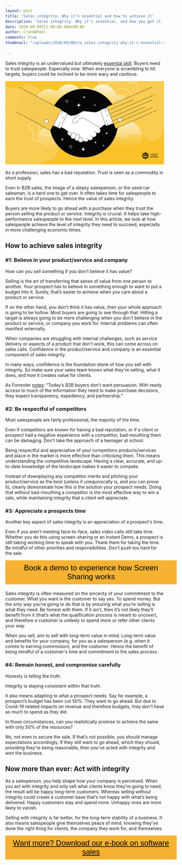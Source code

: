 ```yaml
---
layout: post
title: 'Sales integrity: Why it’s essential and how to achieve it'
description: 'Sales integrity: Why it’s essential, and how you get it '
date: 2020-09-09T21:00:00.000+00:00
author: CrankWheel
comments: true
thumbnail: "/uploads/2020/09/09/cw_sales-integrity-why-it-s-essential-and-how-to-achieve-it.jpg"

---
```

Sales integrity is an undervalued but ultimately [essential skill](https://crankwheel.com/the-top-9-insurance-selling-skills-you-need-to-know/). Buyers need to trust salespeople. Especially now. When everyone is scrambling to hit targets, buyers could be inclined to be more wary and cautious.

![](/uploads/2020/09/09/cw_sales-integrity-why-it-s-essential-and-how-to-achieve-it.jpg)

As a profession, sales has a bad reputation. Trust is seen as a commodity in short supply.

Even in B2B sales, the image of a sleazy salesperson, or the used car salesman, is a hard one to get over. It often takes time for salespeople to earn the trust of prospects. Hence the value of sales integrity.

Buyers are more likely to go ahead with a purchase when they trust the person selling the product or service. Integrity is crucial. It helps take high-performance salespeople to the next level. In this article, we look at how salespeople achieve the level of integrity they need to succeed, especially in more challenging economic times.

## How to achieve sales integrity

### #1: Believe in your product/service and company

How can you sell something if you don't believe it has value?

Selling is the art of transferring that sense of value from one person to another. Your prospect has to believe in something enough to want to put a budget into it. Surely, that’s easier to achieve when you care about a product or service.

If on the other hand, you don't think it has value, then your whole approach is going to be hollow. Most buyers are going to see through that. Hitting a target is always going to be more challenging when you don't believe in the product or service, or company you work for. Internal problems can often manifest externally.

When companies are struggling with internal challenges, such as service delivery or aspects of a product that don't work, this can come across on sales calls. Confidence in the product/service and company is an essential component of sales integrity.

In many ways, confidence is the foundation stone of how you sell with integrity. So make sure your sales team knows what they're selling, what it does, and how it creates value for clients.

As Forrester [notes](https://go.forrester.com/winning-b2b-marketing-strategies/?utm_source=linkedin&utm_medium=ppc&utm_campaign=b2bm20&li_fat_id=bbb65809-fc77-412e-b0cd-7e061cdab96c): “Today’s B2B buyers don’t want persuasion. With ready access to much of the information they need to make purchase decisions, they expect transparency, expediency, and partnership.”

### #2: Be respectful of competitors

Most salespeople are fairly professional, the majority of the time.

Even if competitors are known for having a bad reputation, or if a client or prospect had a negative experience with a competitor, bad-mouthing them can be damaging. Don’t take the approach of a teenager at school.

Being respectful and appreciative of your competitors products/services and place in the market is more effective than criticising them. This means understanding the competitive landscape. Having a clear, accurate, and up-to-date knowledge of the landscape makes it easier to compete.

Instead of downplaying any competitor merits and pitching your product/service as the best (unless it unequivocally is, and you can prove it), clearly demonstrate how this is the solution your prospect needs. Doing that without bad-mouthing a competitor is the most effective way to win a sale, while maintaining integrity that a client will appreciate.

### #3: Appreciate a prospects time

Another key aspect of sales integrity is an appreciation of a prospect's time.

Even if you aren't meeting face-to-face, sales video calls still take time. Whether you do this using screen-sharing or an Instant Demo, a prospect is still taking working time to speak with you. Thank them for taking the time. Be mindful of other priorities and responsibilities. Don’t push too hard for the sale.

<style>

.btn-signup {

padding-top: 11px !important;

border-radius: 0px !important;

background-color: #f6b333;

text-align: center;

padding: 10px 20px !important;

border: 0px !important;

width: 100%;

margin-bottom: 20px;

}

.btn-signup a {

color: black !important;

font-family: 'Titillium Web', sans-serif;

font-size: 24px !important;

font-weight: normal !important;

}

</style>

<div class="btn-signup"><a style="cursor: pointer;" class="crankwheel-com-showu-launch-button">Book a demo to experience how Screen Sharing works</a></div>

Sales integrity is often measured on the sincerity of your commitment to the customer. What you want is the customer to say yes. To spend money. But the only way you’re going to do that is by ensuring what you’re selling is what they need. Be honest with them. If it isn’t, then it’s not likely they’ll benefit from it (that’s what the qualification process is meant to uncover), and therefore a customer is unlikely to spend more or refer other clients your way.

When you sell, aim to sell with long-term value in mind. Long-term value and benefits for your company, for you as a salesperson (e.g. when it comes to earning commission), and the customer. Hence the benefit of being mindful of a customer's time and commitment to the sales process.

### #4: Remain honest, and compromise carefully

Honesty is telling the truth.

Integrity is staying consistent within that truth.

It also means adapting to what a prospect needs. Say for example, a prospect’s budget has been cut 50%. They want to go ahead. But due to Covid-19 related impacts on revenue and therefore budgets, they don't have as much to spend as they did.

In those circumstances, can you realistically promise to achieve the same with only 50% of the resources?

No, not even to secure the sale. If that’s not possible, you should manage expectations accordingly. If they still want to go ahead, which they should, providing they're being reasonable, then you've acted with integrity and won the business.

## Now more than ever: Act with integrity

As a salesperson, you help shape how your company is perceived. When you act with integrity and only sell what clients know they're going to need, the result will be happy long-term customers. Whereas selling without integrity could create a customer base that’s not happy with what’s being delivered. Happy customers stay and spend more. Unhappy ones are more likely to vanish.

Selling with integrity is far better, for the long-term stability of a business. It also means salespeople give themselves peace of mind, knowing they've done the right thing for clients, the company they work for, and themselves.

<style> .btn-signup { padding-top: 11px !important; border-radius: 0px !important; background-color: #f6b333; text-align: center; padding: 10px 20px !important; border: 0px !important; width: 100%; margin-bottom: 20px; } .btn-signup a { color: black !important; font-family: 'Titillium Web', sans-serif; font-size: 24px !important; font-weight: normal !important; } </style>

<div class="btn-signup"><a style="cursor: pointer;" href="/sign-up-to-download">Want more? Download our e-book on software sales</a></div>